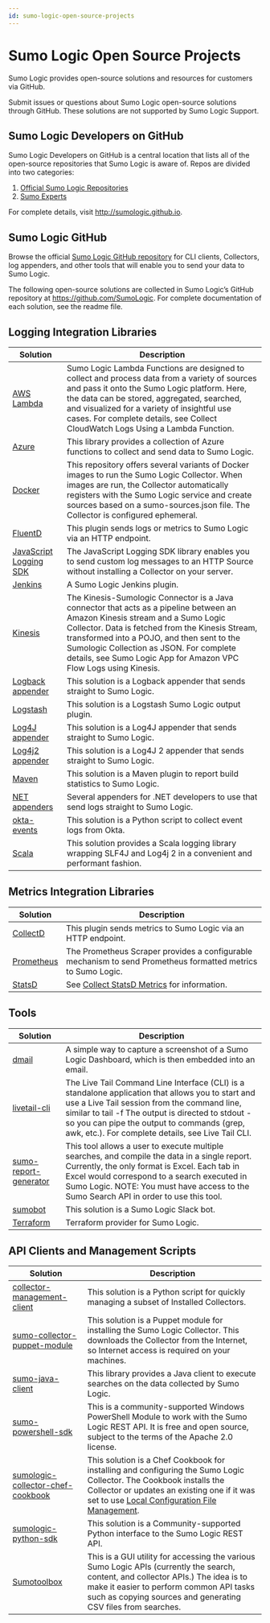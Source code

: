 ```yaml
---
id: sumo-logic-open-source-projects
---
```


# Sumo Logic Open Source Projects

Sumo Logic provides open-source solutions and resources for customers via GitHub.

Submit issues or questions about Sumo Logic open-source solutions through GitHub. These solutions are not supported by Sumo Logic Support.

## Sumo Logic Developers on GitHub

Sumo Logic Developers on GitHub is a central location that lists all of the open-source repositories that Sumo Logic is aware of. Repos are divided into two categories:

1. [Official Sumo Logic Repositories](https://github.com/SumoLogic)
1. [Sumo Experts](http://sumologic.github.io/sumo-experts.html)

For complete details, visit http://sumologic.github.io.

## Sumo Logic GitHub

Browse the official [Sumo Logic GitHub repository](https://github.com/SumoLogic) for CLI clients, Collectors, log appenders, and other tools that will enable you to send your data to Sumo Logic.

The following open-source solutions are collected in Sumo Logic’s GitHub repository at https://github.com/SumoLogic. For complete documentation of each solution, see the readme file.

## Logging Integration Libraries

| Solution | Description |
|-- |--|
| [AWS Lambda](https://github.com/SumoLogic/sumologic-aws-lambda)  | Sumo Logic Lambda Functions are designed to collect and process data from a variety of sources and pass it onto the Sumo Logic platform. Here, the data can be stored, aggregated, searched, and visualized for a variety of insightful use cases. For complete details, see Collect CloudWatch Logs Using a Lambda Function.
| [Azure](https://github.com/SumoLogic/sumologic-azure-function) |  This library provides a collection of Azure functions to collect and send data to Sumo Logic. | 
| [Docker](https://github.com/SumoLogic/sumologic-collector-docker) | This repository offers several variants of Docker images to run the Sumo Logic Collector. When images are run, the Collector automatically registers with the Sumo Logic service and create sources based on a sumo-sources.json file. The Collector is configured ephemeral. | 
| [FluentD](https://github.com/SumoLogic/fluentd-output-sumologic) | This plugin sends logs or metrics to Sumo Logic via an HTTP endpoint.  | 
| [JavaScript Logging SDK](https://github.com/SumoLogic/js-sumo-logger) | The JavaScript Logging SDK library enables you to send custom log messages to an HTTP Source without installing a Collector on your server. | 
| [Jenkins](https://github.com/SumoLogic/sumologic-jenkins-plugin) | A Sumo Logic Jenkins plugin. | 
| [Kinesis](https://github.com/SumoLogic/sumologic-kinesis-connector) | The Kinesis-Sumologic Connector is a Java connector that acts as a pipeline between an Amazon Kinesis stream and a  Sumo Logic Collector. Data is fetched from the Kinesis Stream, transformed into a POJO, and then sent to the Sumologic Collection as JSON. For complete details, see Sumo Logic App for Amazon VPC Flow Logs using Kinesis. | 
| [Logback appender](https://github.com/SumoLogic/sumologic-logback-appender) | This solution is a Logback appender that sends straight to Sumo Logic. | 
| [Logstash](https://github.com/SumoLogic/logstash-output-sumologic) | This solution is a Logstash Sumo Logic output plugin.  | 
| [Log4J appender](https://github.com/SumoLogic/sumo-log4j-appender) | This solution is a Log4J appender that sends straight to Sumo Logic. | 
| [Log4j2 appender](https://github.com/SumoLogic/sumologic-log4j2-appender) | This solution is a Log4J 2 appender that sends straight to Sumo Logic. | 
| [Maven](https://github.com/SumoLogic/sumo-maven-stats-plugin) | This solution is a Maven plugin to report build statistics to Sumo Logic. | 
| [NET appenders](https://github.com/SumoLogic/sumologic-net-appenders) | Several appenders for .NET developers to use that send logs straight to Sumo Logic. | 
| [okta-events](https://github.com/SumoLogic/okta-events) | This solution is a Python script to collect event logs from Okta. | 
| [Scala](https://github.com/SumoLogic/scalalogging) | This solution provides a Scala logging library wrapping SLF4J and Log4j 2 in a convenient and performant fashion. | 

## Metrics Integration Libraries

| Solution | Description |
|-- |--|
| [CollectD](https://github.com/SumoLogic/sumologic-collectd-plugin) | This plugin sends metrics to Sumo Logic via an HTTP endpoint.  | 
| [Prometheus](https://github.com/SumoLogic/sumologic-prometheus-scraper) | The Prometheus Scraper provides a configurable mechanism to send Prometheus formatted metrics to Sumo Logic.  | 
| [StatsD](https://help.sumologic.com/03Send-Data/Collect-from-Other-Data-Sources/Collect-StatsD-Metrics) | See [Collect StatsD Metrics](collect-statsd-metrics.md) for information. | 

## Tools

| Solution | Description |
|-- |--|
| [dmail](https://github.com/SumoLogic/dmail) | A simple way to capture a screenshot of a Sumo Logic Dashboard, which is then embedded into an email. |
| [livetail-cli](https://github.com/SumoLogic/livetail-cli)                              | The Live Tail Command Line Interface (CLI) is a standalone application that allows you to start and use a Live Tail session from the command line, similar to tail -f The output is directed to stdout - so you can pipe the output to commands (grep, awk, etc.). For complete details, see Live Tail CLI. |
| [sumo-report-generator](https://github.com/SumoLogic/sumo-report-generator)   | This tool allows a user to execute multiple searches, and compile the data in a single report. Currently, the only format is Excel. Each tab in Excel would correspond to a search executed in Sumo Logic. NOTE: You must have access to the Sumo Search API in order to use this tool.                     |
| [sumobot](https://github.com/SumoLogic/sumobot) | This solution is a Sumo Logic Slack bot. |
| [Terraform](https://github.com/SumoLogic/terraform-provider-sumologic "https://github.com/SumoLogic/terraform-provider-sumologic") | Terraform provider for Sumo Logic. |

## API Clients and Management Scripts

| Solution | Description |
|-- |--|
| [collector-management-client](https://github.com/SumoLogic/collector-management-client)| This solution is a Python script for quickly managing a subset of Installed Collectors. |
| [sumo-collector-puppet-module](https://github.com/SumoLogic/sumo-collector-puppet-module)| This solution is a Puppet module for installing the Sumo Logic Collector. This downloads the Collector from the Internet, so Internet access is required on your machines.|
| [sumo-java-client](https://github.com/SumoLogic/sumo-java-client)| This library provides a Java client to execute searches on the data collected by Sumo Logic. |
| [sumo-powershell-sdk](https://github.com/SumoLogic/sumo-powershell-sdk)| This is a community-supported Windows PowerShell Module to work with the Sumo Logic REST API. It is free and open source, subject to the terms of the Apache 2.0 license. |
| [sumologic-collector-chef-cookbook](https://github.com/SumoLogic/sumologic-collector-chef-cookbook) | This solution is a Chef Cookbook for installing and configuring the Sumo Logic Collector. The Cookbook installs the Collector or updates an existing one if it was set to use [Local Configuration File Management](/docs/send-data/sources/use-json-configure-sources/local-configuration-file-management). |
| [sumologic-python-sdk](https://github.com/SumoLogic/sumologic-python-sdk)| This solution is a Community-supported Python interface to the Sumo Logic REST API.|
| [Sumotoolbox](https://github.com/voltaire321/sumologictoolbox)| This is a GUI utility for accessing the various Sumo Logic APIs (currently the search, content, and collector APIs.) The idea is to make it easier to perform common API tasks such as copying sources and generating CSV files from searches.|

 
